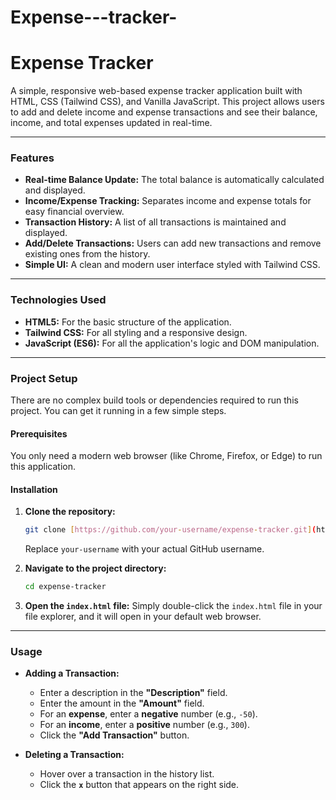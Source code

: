 # Expense---tracker-
# Expense Tracker

A simple, responsive web-based expense tracker application built with HTML, CSS (Tailwind CSS), and Vanilla JavaScript. This project allows users to add and delete income and expense transactions and see their balance, income, and total expenses updated in real-time.

---

### Features

- **Real-time Balance Update:** The total balance is automatically calculated and displayed.
- **Income/Expense Tracking:** Separates income and expense totals for easy financial overview.
- **Transaction History:** A list of all transactions is maintained and displayed.
- **Add/Delete Transactions:** Users can add new transactions and remove existing ones from the history.
- **Simple UI:** A clean and modern user interface styled with Tailwind CSS.

---

### Technologies Used

- **HTML5:** For the basic structure of the application.
- **Tailwind CSS:** For all styling and a responsive design.
- **JavaScript (ES6):** For all the application's logic and DOM manipulation.

---

### Project Setup

There are no complex build tools or dependencies required to run this project. You can get it running in a few simple steps.

#### **Prerequisites**

You only need a modern web browser (like Chrome, Firefox, or Edge) to run this application.

#### **Installation**

1.  **Clone the repository:**
    ```bash
    git clone [https://github.com/your-username/expense-tracker.git](https://github.com/your-username/expense-tracker.git)
    ```
    Replace `your-username` with your actual GitHub username.

2.  **Navigate to the project directory:**
    ```bash
    cd expense-tracker
    ```

3.  **Open the `index.html` file:**
    Simply double-click the `index.html` file in your file explorer, and it will open in your default web browser.

---

### Usage

- **Adding a Transaction:**
    - Enter a description in the **"Description"** field.
    - Enter the amount in the **"Amount"** field.
    - For an **expense**, enter a **negative** number (e.g., `-50`).
    - For an **income**, enter a **positive** number (e.g., `300`).
    - Click the **"Add Transaction"** button.

- **Deleting a Transaction:**
    - Hover over a transaction in the history list.
    - Click the **`x`** button that appears on the right side.
      
